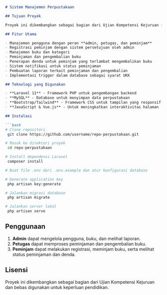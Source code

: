 ```markdown
# Sistem Manajemen Perpustakaan

## Tujuan Proyek

Proyek ini dikembangkan sebagai bagian dari Ujian Kompetensi Kejuruan (UKK) untuk membuktikan kemampuan dalam membangun sistem berbasis web menggunakan Laravel 11. Sistem ini bertujuan untuk mempermudah pengelolaan perpustakaan, termasuk manajemen pengguna, peminjaman buku, serta penerapan denda bagi keterlambatan pengembalian buku.

## Fitur Utama

- Manajemen pengguna dengan peran **admin, petugas, dan peminjam**
- Registrasi peminjam dengan sistem persetujuan oleh admin
- Manajemen buku dan kategori
- Peminjaman dan pengembalian buku
- Penerapan denda untuk peminjam yang terlambat mengembalikan buku
- Sistem notifikasi untuk status peminjaman
- Pembuatan laporan terkait peminjaman dan pengembalian
- Implementasi trigger dalam database sebagai syarat UKK

## Teknologi yang Digunakan

- **Laravel 11** - Framework PHP untuk pengembangan backend
- **MySQL** - Database untuk menyimpan data perpustakaan
- **Bootstrap/Tailwind** - Framework CSS untuk tampilan yang responsif
- **JavaScript & Vue.js** - Untuk meningkatkan interaktivitas halaman

## Instalasi

```bash
# Clone repositori
 git clone https://github.com/username/repo-perpustakaan.git

# Masuk ke direktori proyek
 cd repo-perpustakaan

# Install dependensi Laravel
 composer install

# Buat file .env dari .env.example dan atur konfigurasi database

# Generate application key
 php artisan key:generate

# Jalankan migrasi database
 php artisan migrate

# Jalankan server lokal
 php artisan serve
```

## Penggunaan

1. **Admin** dapat mengelola pengguna, buku, dan melihat laporan.
2. **Petugas** dapat memproses peminjaman dan pengembalian buku.
3. **Peminjam** dapat melakukan registrasi, meminjam buku, serta melihat status peminjaman dan denda.

## Lisensi

Proyek ini dikembangkan sebagai bagian dari Ujian Kompetensi Kejuruan dan bebas digunakan untuk keperluan pendidikan.
```

